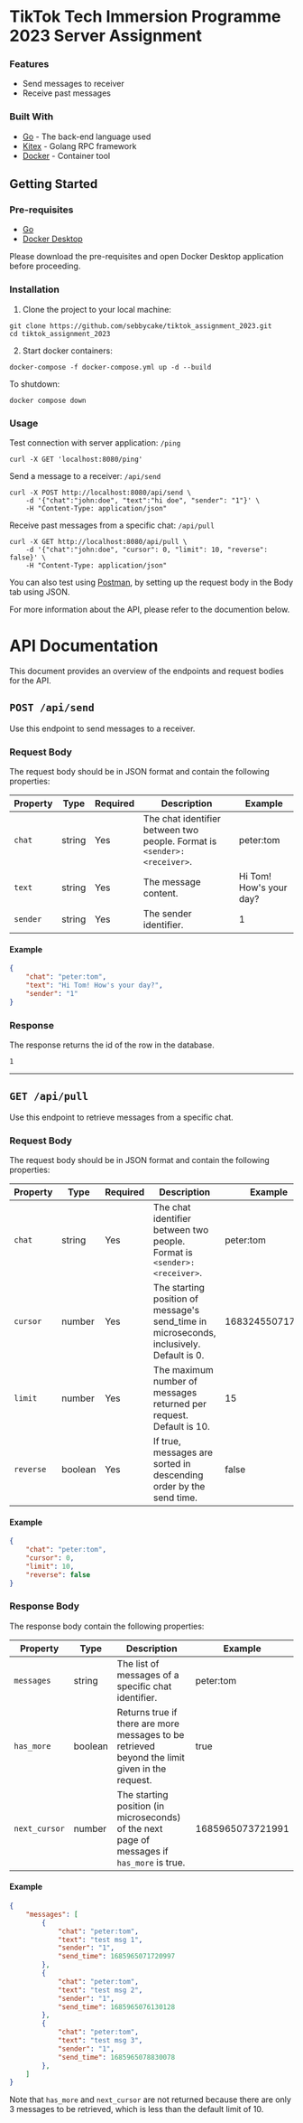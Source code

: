 # TikTok Tech Immersion Programme 2023 Server Assignment

### Features

- Send messages to receiver
- Receive past messages

### Built With

* [Go](https://go.dev/) - The back-end language used
* [Kitex](https://github.com/cloudwego/kitex) - Golang RPC framework
* [Docker](https://www.docker.com/) - Container tool

## Getting Started

### Pre-requisites

* [Go](https://go.dev/)
* [Docker Desktop](https://www.docker.com/products/docker-desktop/)

Please download the pre-requisites and open Docker Desktop application before proceeding.

### Installation

1. Clone the project to your local machine:

```
git clone https://github.com/sebbycake/tiktok_assignment_2023.git
cd tiktok_assignment_2023
```

2. Start docker containers:
```
docker-compose -f docker-compose.yml up -d --build
```

To shutdown:
```
docker compose down
```

### Usage


Test connection with server application: `/ping`
```
curl -X GET 'localhost:8080/ping'
```

Send a message to a receiver: `/api/send`
```
curl -X POST http://localhost:8080/api/send \
    -d '{"chat":"john:doe", "text":"hi doe", "sender": "1"}' \
    -H "Content-Type: application/json"
```

Receive past messages from a specific chat: `/api/pull`
```
curl -X GET http://localhost:8080/api/pull \
    -d '{"chat":"john:doe", "cursor": 0, "limit": 10, "reverse": false}' \
    -H "Content-Type: application/json"
```

You can also test using [Postman](https://www.postman.com/), by setting up the request body in the Body tab using JSON.

For more information about the API, please refer to the documention below.

# API Documentation

This document provides an overview of the endpoints and request bodies for the API.

## `POST /api/send`

Use this endpoint to send messages to a receiver.

### Request Body

The request body should be in JSON format and contain the following properties:

| Property    | Type   | Required | Description                  | Example |
|--------------|--------|----------|------------------------------| ----- |
| `chat`    | string | Yes      | The chat identifier between two people. Format is `<sender>:<receiver>`. | peter:tom  | 
| `text`  | string | Yes      | The message content. | Hi Tom! How's your day? |
| `sender`  | string | Yes      | The sender identifier.| 1 |

#### Example

```json
{
    "chat": "peter:tom",
    "text": "Hi Tom! How's your day?",
    "sender": "1"
}
```
### Response
The response returns the id of the row in the database.
```
1
```

---

## `GET /api/pull`

Use this endpoint to retrieve messages from a specific chat.

### Request Body

The request body should be in JSON format and contain the following properties:

| Property    | Type   | Required | Description                        | Example |
|--------------|--------|----------|-----------------------------------| ----- |
| `chat`    | string | Yes      | The chat identifier between two people. Format is `<sender>:<receiver>`. | peter:tom  | 
| `cursor`  | number | Yes      | The starting position of message's send_time in microseconds, inclusively. Default is 0. | 168324550717297 |
| `limit`  | number | Yes      | The maximum number of messages returned per request. Default is 10.| 15 |
| `reverse`  | boolean | Yes      | If true, messages are sorted in descending order by the send time. | false | 

#### Example

```json
{
    "chat": "peter:tom",
    "cursor": 0,
    "limit": 10,
    "reverse": false
}  
```

### Response Body

The response body contain the following properties:

| Property    | Type   | Description                                                  | Example |
|--------------|--------|-------------------------------------------------------------| ----- |
| `messages`    | string | The list of messages of a specific chat identifier. | peter:tom  | 
| `has_more`  | boolean | Returns true if there are more messages to be retrieved beyond the limit given in the request. | true |
| `next_cursor`  | number | The starting position (in microseconds) of the next page of messages if `has_more` is true. | 1685965073721991 |

#### Example

```json
{
    "messages": [
        {
            "chat": "peter:tom",
            "text": "test msg 1",
            "sender": "1",
            "send_time": 1685965071720997
        },
        {
            "chat": "peter:tom",
            "text": "test msg 2",
            "sender": "1",
            "send_time": 1685965076130128
        },
        {
            "chat": "peter:tom",
            "text": "test msg 3",
            "sender": "1",
            "send_time": 1685965078830078
        },
    ]
}
```
Note that `has_more` and `next_cursor` are not returned because there are only 3 messages to be retrieved, which is less than the default limit of 10.
